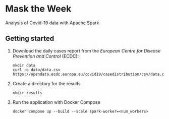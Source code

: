 # Mask the Week
Analysis of Covid-19 data with Apache Spark

## Getting started
1. Download the daily cases report from the *European Centre for Disease Prevention and Control* (ECDC):
    ```
    mkdir data
    curl -o data/data.csv https://opendata.ecdc.europa.eu/covid19/casedistribution/csv/data.csv
    ```
2. Create a directory for the results
   ```
   mkdir results
   ```
3. Run the application with Docker Compose
   ```
   docker compose up --build --scale spark-worker=<num_workers>
   ```